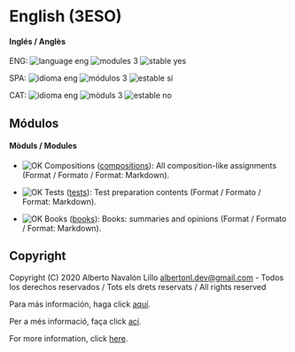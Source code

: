 # English (3ESO)

#### Inglés / Anglès

ENG: ![language eng](https://img.shields.io/badge/language-eng-orange.svg) ![modules 3](https://img.shields.io/badge/modules-3-brightgreen.svg) ![stable yes](https://img.shields.io/badge/stable-yes-brightgreen.svg)

SPA: ![idioma eng](https://img.shields.io/badge/idioma-eng-orange.svg) ![módulos 3](https://img.shields.io/badge/m%C3%B3dulos-3-brightgreen.svg) ![estable sí](https://img.shields.io/badge/estable-s%C3%AD-brightgreen.svg)

CAT: ![idioma eng](https://img.shields.io/badge/idioma-eng-orange.svg) ![mòduls 3](https://img.shields.io/badge/m%C3%B2duls-3-brightgreen.svg) ![estable no](https://img.shields.io/badge/estable-s%C3%AD-brightgreen.svg)

## Módulos

#### Mòduls / Modules

- ![OK](https://img.shields.io/badge/OK-brightgreen.svg) Compositions ([compositions](https://github.com/albertonl/ies/tree/master/3ESO/ENG/compositions/)): All composition-like assignments (Format / Formato / Format: Markdown).

- ![OK](https://img.shields.io/badge/OK-brightgreen.svg) Tests ([tests](https://github.com/albertonl/ies/tree/master/3ESO/ENG/tests/)): Test preparation contents (Format / Formato / Format: Markdown).

- ![OK](https://img.shields.io/badge/OK-brightgreen.svg) Books ([books](https://github.com/albertonl/ies/tree/master/3ESO/ENG/books)): Books: summaries and opinions (Format / Formato / Format: Markdown).

## Copyright

Copyright (C) 2020 Alberto Navalón Lillo <albertonl.dev@gmail.com> - Todos los derechos reservados / Tots els drets reservats / All rights reserved

Para más información, haga click [aquí](https://github.com/albertonl/ies/blob/master/COPYRIGHT-spa).

Per a més informació, faça click [ací](https://github.com/albertonl/ies/blob/master/COPYRIGHT-cat).

For more information, click [here](https://github.com/albertonl/ies/blob/master/COPYRIGHT).
